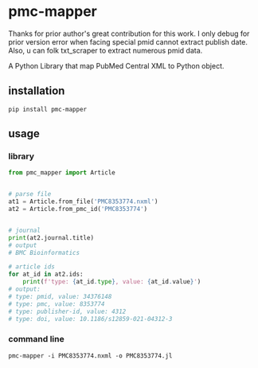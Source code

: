 # pmc-mapper
Thanks for prior author's great contribution for this work. I only debug for prior version error when facing special pmid cannot extract publish date. Also, u can folk txt_scraper to extract numerous pmid data.

A Python Library that map PubMed Central XML to Python object.

## installation

```
pip install pmc-mapper
```

## usage

### library

```python
from pmc_mapper import Article


# parse file
at1 = Article.from_file('PMC8353774.nxml')
at2 = Article.from_pmc_id('PMC8353774')


# journal
print(at2.journal.title)
# output
# BMC Bioinformatics

# article ids
for at_id in at2.ids:
    print(f'type: {at_id.type}, value: {at_id.value}')
# output:
# type: pmid, value: 34376148
# type: pmc, value: 8353774
# type: publisher-id, value: 4312
# type: doi, value: 10.1186/s12859-021-04312-3
```

### command line

```
pmc-mapper -i PMC8353774.nxml -o PMC8353774.jl
```
